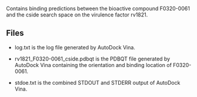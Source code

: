 Contains binding predictions between the bioactive compound F0320-0061 and the cside search space on the virulence factor rv1821.

## Files

- log.txt is the log file generated by AutoDock Vina.

- rv1821_F0320-0061_cside.pdbqt is the PDBQT file generated by AutoDock Vina containing the orientation and binding location of F0320-0061.

- stdoe.txt is the combined STDOUT and STDERR output of AutoDock Vina.

